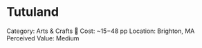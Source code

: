 # Tutuland

Category: Arts & Crafts 🎨
Cost: ~$15-$48 pp
Location: Brighton, MA
Perceived Value: Medium